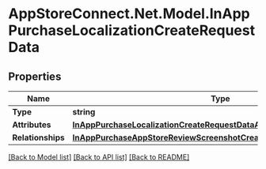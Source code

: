 # AppStoreConnect.Net.Model.InAppPurchaseLocalizationCreateRequestData

## Properties

Name | Type | Description | Notes
------------ | ------------- | ------------- | -------------
**Type** | **string** |  | 
**Attributes** | [**InAppPurchaseLocalizationCreateRequestDataAttributes**](InAppPurchaseLocalizationCreateRequestDataAttributes.md) |  | 
**Relationships** | [**InAppPurchaseAppStoreReviewScreenshotCreateRequestDataRelationships**](InAppPurchaseAppStoreReviewScreenshotCreateRequestDataRelationships.md) |  | 

[[Back to Model list]](../README.md#documentation-for-models) [[Back to API list]](../README.md#documentation-for-api-endpoints) [[Back to README]](../README.md)

